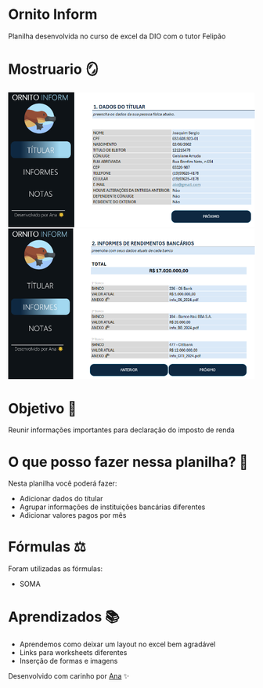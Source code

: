 # Ornito Inform
Planilha desenvolvida no curso de excel da DIO com o tutor Felipão

# Mostruario 🪞
![titular](https://github.com/AnaCarol21/ornitoinform/blob/main/imagens/mostruario_titular.png)
![informes](https://github.com/AnaCarol21/ornitoinform/blob/main/imagens/mostruario_informes.png)

# Objetivo 🎯
Reunir informações importantes para declaração do imposto de renda

# O que posso fazer nessa planilha? 📝
Nesta planilha você poderá fazer:
  - Adicionar dados do títular
  - Agrupar informações de instituições bancárias diferentes
  - Adicionar valores pagos por mês

# Fórmulas ⚖️
Foram utilizadas as fórmulas:
  - SOMA
# Aprendizados 📚
  - Aprendemos como deixar um layout no excel bem agradável
  - Links para worksheets diferentes
  - Inserção de formas e imagens

Desenvolvido com carinho por [Ana](https://github.com/AnaCarol21) ✨
